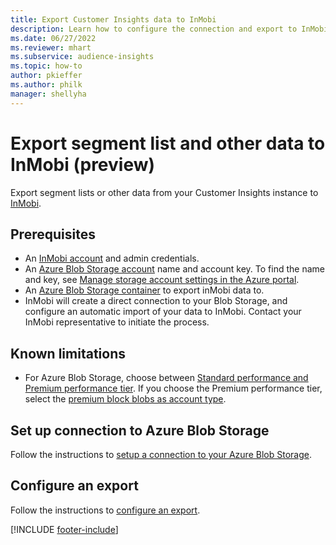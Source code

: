 ```yaml
---
title: Export Customer Insights data to InMobi
description: Learn how to configure the connection and export to InMobi.
ms.date: 06/27/2022
ms.reviewer: mhart
ms.subservice: audience-insights
ms.topic: how-to
author: pkieffer
ms.author: philk
manager: shellyha
---
```


# Export segment list and other data to InMobi (preview)

Export segment lists or other data from your Customer Insights instance to [InMobi](https://www.inmobi.com/).

## Prerequisites

- An [InMobi account](https://www.inmobi.com/) and admin credentials.
- An [Azure Blob Storage account](/azure/storage/blobs/create-data-lake-storage-account) name and account key. To find the name and key, see [Manage storage account settings in the Azure portal](/azure/storage/common/storage-account-manage).
- An [Azure Blob Storage container](/azure/storage/blobs/storage-quickstart-blobs-portal#create-a-container) to export inMobi data to.
- InMobi will create a direct connection to your Blob Storage, and configure an automatic import of your data to InMobi. Contact your InMobi representative to initiate the process.

## Known limitations

- For Azure Blob Storage, choose between [Standard performance and Premium performance tier](/azure/storage/blobs/storage-blob-performance-tiers). If you choose the Premium performance tier, select the [premium block blobs as account type](/azure/storage/common/storage-account-overview#types-of-storage-accounts).

## Set up connection to Azure Blob Storage

Follow the instructions to [setup a connection to your Azure Blob Storage](export-azure-blob-storage.md).

## Configure an export

Follow the instructions to [configure an export](export-azure-blob-storage.md#configure-an-export).

[!INCLUDE [footer-include](includes/footer-banner.md)]

